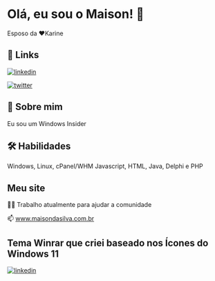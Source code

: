 
# Olá, eu sou o Maison! 👋
Esposo da ❤️Karine


## 🔗 Links
[![linkedin](https://img.shields.io/badge/linkedin-0A66C2?style=for-the-badge&logo=linkedin&logoColor=white)](https://www.linkedin.com/in/maisondasilva/)

[![twitter](https://img.shields.io/badge/twitter-1DA1F2?style=for-the-badge&logo=twitter&logoColor=white)](https://twitter.com/maisondasilva)

## 🚀 Sobre mim
Eu sou um Windows Insider


## 🛠 Habilidades
Windows, Linux, cPanel/WHM
Javascript, HTML, Java, Delphi e PHP


## Meu site
👩‍💻 Trabalho atualmente para ajudar a comunidade

📫 www.maisondasilva.com.br


## Tema Winrar que criei baseado nos Ícones do Windows 11
[![linkedin](https://www.rarlab.com/images/theme_sun_valley.png)](https://www.rarlab.com/themes5.htm)

